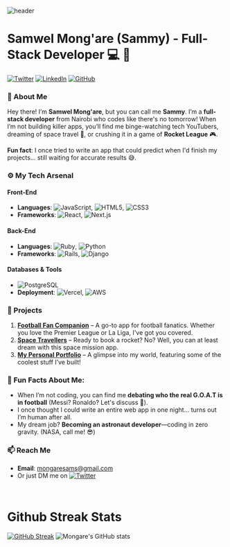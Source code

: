 
   ![header](./gh-header.jpg)

# Samwel Mong'are (Sammy) - Full-Stack Developer 💻 🚀

[![Twitter](https://img.shields.io/badge/-@sam_mongare-1DA1F2?style=flat&logo=twitter&logoColor=white)](https://twitter.com/sam_mongare)
[![LinkedIn](https://img.shields.io/badge/-LinkedIn-blue?style=flat&logo=linkedin&logoColor=white)](https://www.linkedin.com/in/samwel-mongare/)
[![GitHub](https://img.shields.io/badge/-GitHub-333?style=flat&logo=github&logoColor=white)](https://github.com/samwel-mongare)

### 👋 About Me
Hey there! I’m **Samwel Mong'are**, but you can call me **Sammy**. I’m a **full-stack developer** from Nairobi who codes like there's no tomorrow! When I’m not building killer apps, you’ll find me binge-watching tech YouTubers, dreaming of space travel 🚀, or crushing it in a game of **Rocket League** 🎮.

**Fun fact**: I once tried to write an app that could predict when I'd finish my projects... still waiting for accurate results 😅.

### ⚙️ My Tech Arsenal

#### Front-End
- **Languages**: ![JavaScript](https://img.shields.io/badge/-JavaScript-F7DF1E?style=flat&logo=javascript&logoColor=black), ![HTML5](https://img.shields.io/badge/-HTML5-E34F26?style=flat&logo=html5&logoColor=white), ![CSS3](https://img.shields.io/badge/-CSS3-1572B6?style=flat&logo=css3)
- **Frameworks**: ![React](https://img.shields.io/badge/-React-61DAFB?style=flat&logo=react&logoColor=black), ![Next.js](https://img.shields.io/badge/-Next.js-000000?style=flat&logo=nextdotjs&logoColor=white)

#### Back-End
- **Languages**: ![Ruby](https://img.shields.io/badge/-Ruby-CC342D?style=flat&logo=ruby&logoColor=white), ![Python](https://img.shields.io/badge/-Python-3776AB?style=flat&logo=python&logoColor=white)
- **Frameworks**: ![Rails](https://img.shields.io/badge/-Rails-CC0000?style=flat&logo=rubyonrails&logoColor=white), ![Django](https://img.shields.io/badge/-Django-092E20?style=flat&logo=django&logoColor=white)

#### Databases & Tools
- ![PostgreSQL](https://img.shields.io/badge/-PostgreSQL-4169E1?style=flat&logo=postgresql&logoColor=white)
- **Deployment**: ![Vercel](https://img.shields.io/badge/-Vercel-000000?style=flat&logo=vercel&logoColor=white), ![AWS](https://img.shields.io/badge/-AWS-232F3E?style=flat&logo=amazon-aws&logoColor=white)

### 🚀 Projects
1. **[Football Fan Companion](https://github.com/samwel-mongare/football_fan_companion)** – A go-to app for football fanatics. Whether you love the Premier League or La Liga, I've got you covered.
2. **[Space Travellers](https://github.com/samwel-mongare/space_travellers)** – Ready to book a rocket? No? Well, you can at least dream with this space mission app.
3. **[My Personal Portfolio](https://github.com/samwel-mongare/Personal-Portfolio)** – A glimpse into my world, featuring some of the coolest stuff I’ve built!

### 🎉 Fun Facts About Me:
- When I’m not coding, you can find me **debating who the real G.O.A.T is in football** (Messi? Ronaldo? Let's discuss 🤔).
- I once thought I could write an entire web app in one night... turns out I’m human after all.
- My dream job? **Becoming an astronaut developer**—coding in zero gravity. (NASA, call me! 😎)

### 📫 Reach Me
- **Email**: [mongaresams@gmail.com](mailto:mongaresams@gmail.com)
- Or just DM me on [![Twitter](https://img.shields.io/badge/-@sam_mongare-1DA1F2?style=flat&logo=twitter&logoColor=white)](https://twitter.com/sam_mongare)

</br>
  
# Github Streak Stats

[![GitHub Streak](http://github-readme-streak-stats.herokuapp.com?user=samwel-mongare&date&show_format=M%20j%5B%2C%20Y%5D)]() 
![Mongare's GitHub stats](https://github-readme-stats.vercel.app/api?username=samwel-mongare&date&show_icons=true&theme=radical)
</br>
